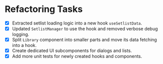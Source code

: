 # Refactoring Tasks

- [x] Extracted setlist loading logic into a new hook `useSetlistData`.
- [x] Updated `SetlistManager` to use the hook and removed verbose debug logging.
- [x] Split `Library` component into smaller parts and move its data fetching into a hook.
- [x] Create dedicated UI subcomponents for dialogs and lists.
- [x] Add more unit tests for newly created hooks and components.
